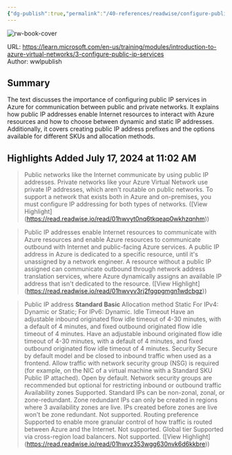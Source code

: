 ```yaml
---
{"dg-publish":true,"permalink":"/40-references/readwise/configure-public-ip-services-training-microsoft-learn/","tags":["rw/articles"]}
---
```



![rw-book-cover](https://learn.microsoft.com/en-us/media/logos/logo-ms-social.png)

  

URL: <https://learn.microsoft.com/en-us/training/modules/introduction-to-azure-virtual-networks/3-configure-public-ip-services>  
Author: wwlpublish

## Summary

The text discusses the importance of configuring public IP services in Azure for communication between public and private networks. It explains how public IP addresses enable Internet resources to interact with Azure resources and how to choose between dynamic and static IP addresses. Additionally, it covers creating public IP address prefixes and the options available for different SKUs and allocation methods.

## Highlights Added July 17, 2024 at 11:02 AM

> Public networks like the Internet communicate by using public IP addresses. Private networks like your Azure Virtual Network use private IP addresses, which aren't routable on public networks. To support a network that exists both in Azure and on-premises, you must configure IP addressing for both types of networks. ([View Highlight] (<https://read.readwise.io/read/01hwvyt0nq6tkqeap0wkhzqnhm>))

> Public IP addresses enable Internet resources to communicate with Azure resources and enable Azure resources to communicate outbound with Internet and public-facing Azure services. A public IP address in Azure is dedicated to a specific resource, until it's unassigned by a network engineer. A resource without a public IP assigned can communicate outbound through network address translation services, where Azure dynamically assigns an available IP address that isn't dedicated to the resource. ([View Highlight] (<https://read.readwise.io/read/01hwvyv3rj2fggpgmgn1wdcbgz>))

> Public IP address **Standard** **Basic** Allocation method Static For IPv4: Dynamic or Static; For IPv6: Dynamic. Idle Timeout Have an adjustable inbound originated flow idle timeout of 4-30 minutes, with a default of 4 minutes, and fixed outbound originated flow idle timeout of 4 minutes. Have an adjustable inbound originated flow idle timeout of 4-30 minutes, with a default of 4 minutes, and fixed outbound originated flow idle timeout of 4 minutes. Security Secure by default model and be closed to inbound traffic when used as a frontend. Allow traffic with network security group (NSG) is required (for example, on the NIC of a virtual machine with a Standard SKU Public IP attached). Open by default. Network security groups are recommended but optional for restricting inbound or outbound traffic Availability zones Supported. Standard IPs can be non-zonal, zonal, or zone-redundant. Zone redundant IPs can only be created in regions where 3 availability zones are live. IPs created before zones are live won't be zone redundant. Not supported. Routing preference Supported to enable more granular control of how traffic is routed between Azure and the Internet. Not supported. Global tier Supported via cross-region load balancers. Not supported. ([View Highlight] (<https://read.readwise.io/read/01hwvz353wgg630nvk6d6kkbre>))
